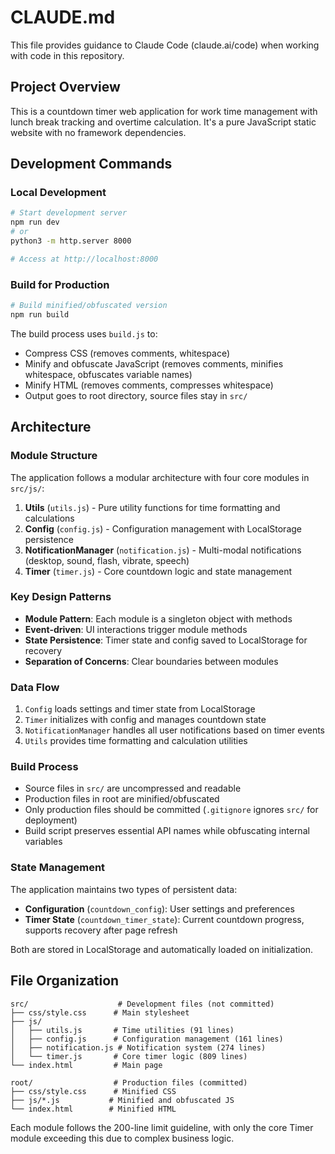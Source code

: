 # CLAUDE.md

This file provides guidance to Claude Code (claude.ai/code) when working with code in this repository.

## Project Overview

This is a countdown timer web application for work time management with lunch break tracking and overtime calculation. It's a pure JavaScript static website with no framework dependencies.

## Development Commands

### Local Development
```bash
# Start development server
npm run dev
# or
python3 -m http.server 8000

# Access at http://localhost:8000
```

### Build for Production
```bash
# Build minified/obfuscated version
npm run build
```

The build process uses `build.js` to:
- Compress CSS (removes comments, whitespace)
- Minify and obfuscate JavaScript (removes comments, minifies whitespace, obfuscates variable names)
- Minify HTML (removes comments, compresses whitespace)
- Output goes to root directory, source files stay in `src/`

## Architecture

### Module Structure
The application follows a modular architecture with four core modules in `src/js/`:

1. **Utils** (`utils.js`) - Pure utility functions for time formatting and calculations
2. **Config** (`config.js`) - Configuration management with LocalStorage persistence
3. **NotificationManager** (`notification.js`) - Multi-modal notifications (desktop, sound, flash, vibrate, speech)
4. **Timer** (`timer.js`) - Core countdown logic and state management

### Key Design Patterns
- **Module Pattern**: Each module is a singleton object with methods
- **Event-driven**: UI interactions trigger module methods
- **State Persistence**: Timer state and config saved to LocalStorage for recovery
- **Separation of Concerns**: Clear boundaries between modules

### Data Flow
1. `Config` loads settings and timer state from LocalStorage
2. `Timer` initializes with config and manages countdown state
3. `NotificationManager` handles all user notifications based on timer events
4. `Utils` provides time formatting and calculation utilities

### Build Process
- Source files in `src/` are uncompressed and readable
- Production files in root are minified/obfuscated
- Only production files should be committed (`.gitignore` ignores `src/` for deployment)
- Build script preserves essential API names while obfuscating internal variables

### State Management
The application maintains two types of persistent data:
- **Configuration** (`countdown_config`): User settings and preferences
- **Timer State** (`countdown_timer_state`): Current countdown progress, supports recovery after page refresh

Both are stored in LocalStorage and automatically loaded on initialization.

## File Organization

```
src/                    # Development files (not committed)
├── css/style.css      # Main stylesheet
├── js/
│   ├── utils.js       # Time utilities (91 lines)
│   ├── config.js      # Configuration management (161 lines)
│   ├── notification.js # Notification system (274 lines)
│   └── timer.js       # Core timer logic (809 lines)
└── index.html         # Main page

root/                  # Production files (committed)
├── css/style.css      # Minified CSS
├── js/*.js           # Minified and obfuscated JS
└── index.html        # Minified HTML
```

Each module follows the 200-line limit guideline, with only the core Timer module exceeding this due to complex business logic.